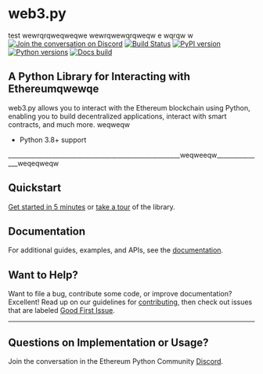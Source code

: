 # web3.py
test
wewrqrqweqweqwe
wewrqwewqrqweqw
e
wqrqw
w
[![Join the conversation on Discord](https://img.shields.io/discord/809793915578089484?color=blue&label=chat&logo=discord&logoColor=white)](https://discord.gg/GHryRvPB84)
[![Build Status](https://circleci.com/gh/ethereum/web3.py.svg?style=shield)](https://circleci.com/gh/ethereum/web3.py)
[![PyPI version](https://badge.fury.io/py/web3.svg)](https://badge.fury.io/py/web3)
[![Python versions](https://img.shields.io/pypi/pyversions/web3.svg)](https://pypi.python.org/pypi/web3)
[![Docs build](https://readthedocs.org/projects/web3py/badge/?version=latest)](https://web3py.readthedocs.io/en/latest/?badge=latest)

## A Python Library for Interacting with Ethereumqwewqe

web3.py allows you to interact with the Ethereum blockchain using Python, enabling you to build decentralized applications, interact with smart contracts, and much more.
weqweqw
- Python 3.8+ support

_______________________________________________________weqweeqw_______________weqeqweqw
## Quickstart

[Get started in 5 minutes](https://web3py.readthedocs.io/en/latest/quickstart.html) or
[take a tour](https://web3py.readthedocs.io/en/latest/overview.html) of the library.

## Documentation

For additional guides, examples, and APIs, see the [documentation](https://web3py.readthedocs.io/en/latest/).

## Want to Help?

Want to file a bug, contribute some code, or improve documentation? Excellent! Read up on our
guidelines for [contributing](https://web3py.readthedocs.io/en/latest/contributing.html),
then check out issues that are labeled
[Good First Issue](https://github.com/ethereum/web3.py/issues?q=is%3Aissue+is%3Aopen+label%3A%22Good+First+Issue%22).

______________________________________________________________________

## Questions on Implementation or Usage?

Join the conversation in the Ethereum Python Community [Discord](https://discord.gg/GHryRvPB84).
